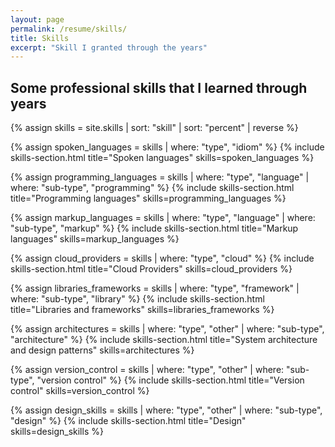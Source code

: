 ```yaml
---
layout: page
permalink: /resume/skills/
title: Skills
excerpt: "Skill I granted through the years"
---
```


## Some professional skills that I learned through years

{% assign skills = site.skills | sort: "skill" | sort: "percent" | reverse %}

{% assign spoken_languages = skills | where: "type", "idiom" %}
{% include skills-section.html title="Spoken languages" skills=spoken_languages %}

{% assign programming_languages = skills | where: "type", "language" | where: "sub-type", "programming" %}
{% include skills-section.html title="Programming languages" skills=programming_languages %}

{% assign markup_languages = skills | where: "type", "language" | where: "sub-type", "markup" %}
{% include skills-section.html title="Markup languages" skills=markup_languages %}

{% assign cloud_providers = skills | where: "type", "cloud" %}
{% include skills-section.html title="Cloud Providers" skills=cloud_providers %}

{% assign libraries_frameworks = skills | where: "type", "framework" | where: "sub-type", "library" %}
{% include skills-section.html title="Libraries and frameworks" skills=libraries_frameworks %}

{% assign architectures = skills | where: "type", "other" | where: "sub-type", "architecture" %}
{% include skills-section.html title="System architecture and design patterns" skills=architectures %}

{% assign version_control = skills | where: "type", "other" | where: "sub-type", "version control" %}
{% include skills-section.html title="Version control" skills=version_control %}

{% assign design_skills = skills | where: "type", "other" | where: "sub-type", "design" %}
{% include skills-section.html title="Design" skills=design_skills %}